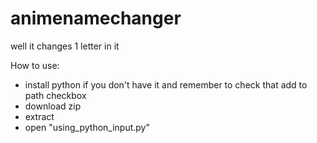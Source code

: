 # animenamechanger
well it changes 1 letter in it

How to use:
- install python if you don't have it and remember to check that add to path checkbox
- download zip
- extract
- open "using_python_input.py"

